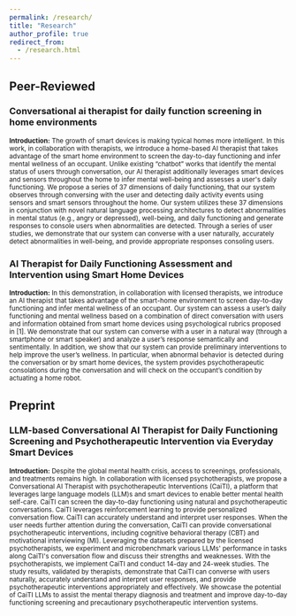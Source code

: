 ```yaml
---
permalink: /research/
title: "Research"
author_profile: true
redirect_from: 
  - /research.html
---
```


## Peer-Reviewed
### Conversational ai therapist for daily function screening in home environments

<sup>**Introduction:** The growth of smart devices is making typical homes more intelligent. In this work, in collaboration with therapists, we introduce a home-based AI therapist that takes advantage of the smart home environment to screen the day-to-day functioning and infer mental wellness of an occupant. Unlike existing “chatbot” works that identify the mental status of users through conversation, our AI therapist additionally leverages smart devices and sensors throughout the home to infer mental well-being and assesses a user's daily functioning. We propose a series of 37 dimensions of daily functioning, that our system observes through conversing with the user and detecting daily activity events using sensors and smart sensors throughout the home. Our system utilizes these 37 dimensions in conjunction with novel natural language processing architectures to detect abnormalities in mental status (e.g., angry or depressed), well-being, and daily functioning and generate responses to console users when abnormalities are detected. Through a series of user studies, we demonstrate that our system can converse with a user naturally, accurately detect abnormalities in well-being, and provide appropriate responses consoling users.</sup>



### AI Therapist for Daily Functioning Assessment and Intervention using Smart Home Devices

<sup>**Introduction:** In this demonstration, in collaboration with licensed therapists, we introduce an AI therapist that takes advantage of the smart-home environment to screen day-to-day functioning and infer mental wellness of an occupant. Our system can assess a user’s daily functioning and mental wellness based on a combination of direct conversation with users and information obtained from smart home devices using psychological rubrics proposed in [1]. We demonstrate that our system can converse with a user in a natural way (through a smartphone or smart speaker) and analyze a user’s response semantically and sentimentally. In addition, we show that our system can provide preliminary interventions to help improve the user’s wellness. In particular, when abnormal behavior is detected during the conversation or by smart home devices, the system provides psychotherapeutic consolations during the conversation and will check on the occupant’s condition by actuating a home robot.</sup>

## Preprint

### LLM-based Conversational AI Therapist for Daily Functioning Screening and Psychotherapeutic Intervention via Everyday Smart Devices
<sup>**Introduction:** Despite the global mental health crisis, access to screenings, professionals, and treatments remains high. In collaboration with licensed psychotherapists, we propose a Conversational AI Therapist with psychotherapeutic Interventions (CaiTI), a platform that leverages large language models (LLM)s and smart devices to enable better mental health self-care. CaiTI can screen the day-to-day functioning using natural and psychotherapeutic conversations. CaiTI leverages reinforcement learning to provide personalized conversation flow. CaiTI can accurately understand and interpret user responses. When the user needs further attention during the conversation, CaiTI can provide conversational psychotherapeutic interventions, including cognitive behavioral therapy (CBT) and motivational interviewing (MI). Leveraging the datasets prepared by the licensed psychotherapists, we experiment and microbenchmark various LLMs' performance in tasks along CaiTI's conversation flow and discuss their strengths and weaknesses. With the psychotherapists, we implement CaiTI and conduct 14-day and 24-week studies. The study results, validated by therapists, demonstrate that CaiTI can converse with users naturally, accurately understand and interpret user responses, and provide psychotherapeutic interventions appropriately and effectively. We showcase the potential of CaiTI LLMs to assist the mental therapy diagnosis and treatment and improve day-to-day functioning screening and precautionary psychotherapeutic intervention systems.</sup>
